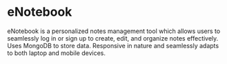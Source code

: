# eNotebook
eNotebook is a personalized notes management tool which allows users to seamlessly log in or sign up to create, edit, and organize notes effectively. Uses MongoDB to store data. Responsive in nature and seamlessly adapts to both laptop and mobile devices.
